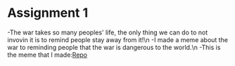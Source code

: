 # Assignment 1
-The war takes so many peoples' life, the only thing we can do to not invovin it is to remind people stay away from it!\n
-I made a meme about the war to reminding people that the war is dangerous to the world.\n 
-This is the meme that I made:[Repo](https://she840.github.io/stats220/)
